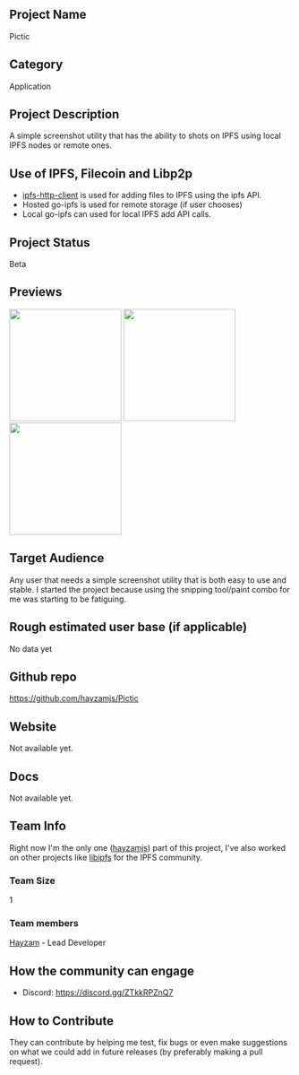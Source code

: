 
## Project Name
Pictic

## Category 
Application

## Project Description
A simple screenshot utility that has the ability to shots on IPFS using local IPFS nodes or remote ones.

## Use of IPFS, Filecoin and Libp2p
* [ipfs-http-client](https://www.npmjs.com/package/ipfs-http-client) is used for adding files to IPFS using the ipfs API.
* Hosted go-ipfs is used for remote storage (if user chooses)
* Local go-ipfs can used for local IPFS add API calls.

## Project Status
Beta

## Previews
<img src="https://i.imgur.com/YylP1Pg.png" width="200">
<img src="https://i.imgur.com/V5k7YgX.png" width="200">
 <img src="https://i.imgur.com/moe80FQ.png" width="200">

## Target Audience
Any user that needs a simple screenshot utility that is both easy to use and stable. I started the project because using the snipping tool/paint combo for me was starting to be fatiguing.

## Rough estimated user base (if applicable)
No data yet

## Github repo
https://github.com/hayzamjs/Pictic

## Website
Not available yet.

## Docs
Not available yet.

## Team Info
Right now I'm the only one ([hayzamjs](https://github.com/hayzamjs)) part of this project, I've also worked on other projects like [libipfs](https://github.com/scala-network/libipfs) for the IPFS community.

### Team Size  
1

### Team members  
[Hayzam](https://github.com/hayzamjs) - Lead Developer

## How the community can engage
* Discord:  https://discord.gg/ZTkkRPZnQ7

## How to Contribute
They can contribute by helping me test, fix bugs or even make suggestions on what we could add in future releases (by preferably making a pull request).
